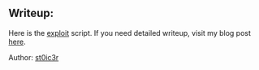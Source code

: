 ## Writeup:

Here is the [exploit](exploit.sage) script. If you need detailed writeup,
visit my blog post [here](https://zsquare.me/posts/crypto-writeups-bsides-delhi-ctf-2020/).

Author: [st0ic3r](https://twitter.com/st0ic3r)